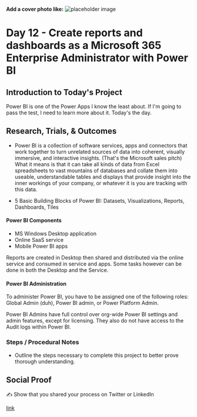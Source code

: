 **Add a cover photo like:**
![placeholder image](https://via.placeholder.com/1200x600)

# Day 12 - Create reports and dashboards as a Microsoft 365 Enterprise Administrator with Power BI

## Introduction to Today's Project

Power BI is one of the Power Apps I know the least about.  If I'm going to pass the test, I need to learn more about it.  Today's the day.


## Research, Trials, & Outcomes

- Power BI is a collection of software services, apps and connectors that work together to turn unrelated sources of data into coherent, visually immersive, and interactive insights.  (That's the Microsoft sales pitch)  
What it means is that it can take all kinds of data from Excel spreadsheets to vast mountains of databases and collate them into useable, understandable tables and displays that provide insight into the inner workings of your company, or whatever it is you are tracking with this data. 

- 5 Basic Building Blocks of Power BI:  Datasets, Visualizations, Reports, Dashboards, Tiles

#### Power BI Components
- MS Windows Desktop application
- Online SaaS service
- Mobile Power BI apps 

Reports are created in Desktop then shared and distributed via the online service and consumed in service and apps.  Some tasks however can be done in both the Desktop and the Service. 

#### Power BI Administration

To administer Power BI, you have to be assigned one of the following roles: Global Admin (duh), Power BI admin, or Power Platform Admin. 

Power BI Admins have full control over org-wide Power BI settings and admin features, except for licensing.  They also do not have access to the Audit logs within Power BI.  



### Steps / Procedural Notes

- Outline the steps necessary to complete this project to better prove thorough understanding. 


## Social Proof

✍️ Show that you shared your process on Twitter or LinkedIn

[link](link)
